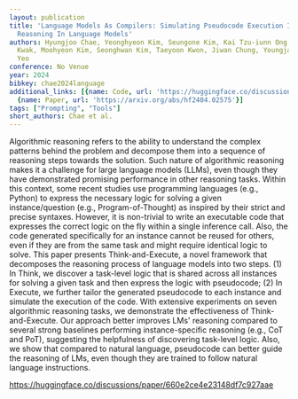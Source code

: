 ```yaml
---
layout: publication
title: 'Language Models As Compilers: Simulating Pseudocode Execution Improves Algorithmic
  Reasoning In Language Models'
authors: Hyungjoo Chae, Yeonghyeon Kim, Seungone Kim, Kai Tzu-iunn Ong, Beong-woo
  Kwak, Moohyeon Kim, Seonghwan Kim, Taeyoon Kwon, Jiwan Chung, Youngjae Yu, Jinyoung
  Yeo
conference: No Venue
year: 2024
bibkey: chae2024language
additional_links: [{name: Code, url: 'https://huggingface.co/discussions/paper/660e2ce4e23148df7c927aae'},
  {name: Paper, url: 'https://arxiv.org/abs/hf2404.02575'}]
tags: ["Prompting", "Tools"]
short_authors: Chae et al.
---
```

Algorithmic reasoning refers to the ability to understand the complex patterns behind the problem and decompose them into a sequence of reasoning steps towards the solution. Such nature of algorithmic reasoning makes it a challenge for large language models (LLMs), even though they have demonstrated promising performance in other reasoning tasks. Within this context, some recent studies use programming languages (e.g., Python) to express the necessary logic for solving a given instance/question (e.g., Program-of-Thought) as inspired by their strict and precise syntaxes. However, it is non-trivial to write an executable code that expresses the correct logic on the fly within a single inference call. Also, the code generated specifically for an instance cannot be reused for others, even if they are from the same task and might require identical logic to solve. This paper presents Think-and-Execute, a novel framework that decomposes the reasoning process of language models into two steps. (1) In Think, we discover a task-level logic that is shared across all instances for solving a given task and then express the logic with pseudocode; (2) In Execute, we further tailor the generated pseudocode to each instance and simulate the execution of the code. With extensive experiments on seven algorithmic reasoning tasks, we demonstrate the effectiveness of Think-and-Execute. Our approach better improves LMs' reasoning compared to several strong baselines performing instance-specific reasoning (e.g., CoT and PoT), suggesting the helpfulness of discovering task-level logic. Also, we show that compared to natural language, pseudocode can better guide the reasoning of LMs, even though they are trained to follow natural language instructions.

https://huggingface.co/discussions/paper/660e2ce4e23148df7c927aae